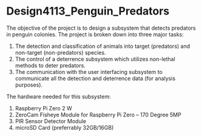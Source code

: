 # Design4113_Penguin_Predators
The objective of the project is to design a subsystem that detects predators in penguin colonies. The project is broken down into three major tasks:
1. The detection and classification of animals into target (predators) and non-target (non-predators) species.
2. The control of a deterrence subsystem which utilizes non-lethal methods to deter predators.
3. The communication with the user interfacing subsystem to communicate all the detection and deterrence data (for analysis purposes).

The hardware needed for this subsystem:
1. Raspberry Pi Zero 2 W
2. ZeroCam Fisheye Module for Raspberry Pi Zero – 170 Degree 5MP
3. PIR Sensor Detector Module
4. microSD Card (preferrably 32GB/16GB)
